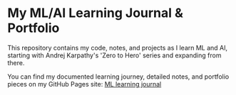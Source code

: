 # My ML/AI Learning Journal & Portfolio

This repository contains my code, notes, and projects as I learn ML and AI, starting with Andrej Karpathy's 'Zero to Hero' series and expanding from there.

You can find my documented learning journey, detailed notes, and portfolio pieces on my GitHub Pages site: [ML learning journal](https://jimneussl.github.io/ml-learning-journal/)

